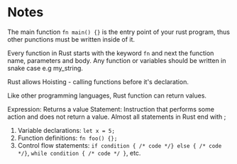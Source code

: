 # Notes

The main function `fn main() {}` is the entry point of your rust program, thus other punctions must be written inside of it.

Every function in Rust starts with the keyword `fn` and next the function name, parameters and body. Any function or variables should be written in snake case e.g my_string.

Rust allows Hoisting - calling functions before it's declaration.

Like other programming languages, Rust function can return values.

Expression: Returns a value
Statement: Instruction that performs some action and does not return a value. Almost all statements in Rust end with ;

1. Variable declarations: `let x = 5;`
2. Function definitions: `fn foo() {};`
3. Control flow statements: `if condition { /* code */} else { /* code */}`, `while condition { /* code */ }`, etc.
